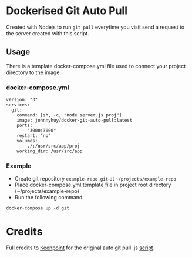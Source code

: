 # Dockerised Git Auto Pull
Created with Nodejs to run `git pull` everytime you visit send a request to the server created with this script.

## Usage
There is a template docker-compose.yml file used to connect your project directory to the image.

### docker-compose.yml
```
version: "3"
services:
  git:
    command: [sh, -c, "node server.js proj"]
    image: johnnyhuy/docker-git-auto-pull:latest
    ports:
      - "3000:3000"
    restart: "no"
    volumes:
      - ./:/usr/src/app/proj
    working_dir: /usr/src/app
```

### Example
- Create git repository `example-repo.git` at `~/projects/example-repo`
- Place docker-compose.yml template file in project root directory (~/projects/example-repo)
- Run the following command:
```
docker-compose up -d git
```

# Credits
Full credits to [Keenpoint](https://github.com/Keenpoint) for the original auto git pull .js [script](https://github.com/Keenpoint/git-auto-pull). 
